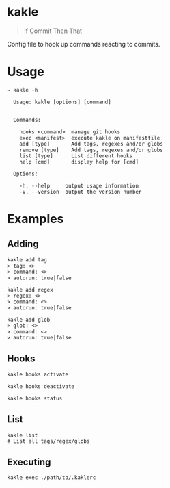 # kakle

> If Commit Then That

Config file to hook up commands reacting to commits.

# Usage

```
⇝ kakle -h

  Usage: kakle [options] [command]


  Commands:

    hooks <command>  manage git hooks
    exec <manifest>  execute kakle on manifestfile
    add [type]       Add tags, regexes and/or globs
    remove [type]    Add tags, regexes and/or globs
    list [type]      List different hooks
    help [cmd]       display help for [cmd]

  Options:

    -h, --help     output usage information
    -V, --version  output the version number
```

# Examples

## Adding

```shell
kakle add tag
> tag: <>
> command: <>
> autorun: true|false
```

```shell
kakle add regex
> regex: <>
> command: <>
> autorun: true|false
```

```shell
kakle add glob
> glob: <>
> command: <>
> autorun: true|false
```

## Hooks

```shell
kakle hooks activate
```

```shell
kakle hooks deactivate
```

```shell
kakle hooks status
```

## List

```shell
kakle list
# List all tags/regex/globs
```


## Executing

```shell
kakle exec ./path/to/.kaklerc
```
